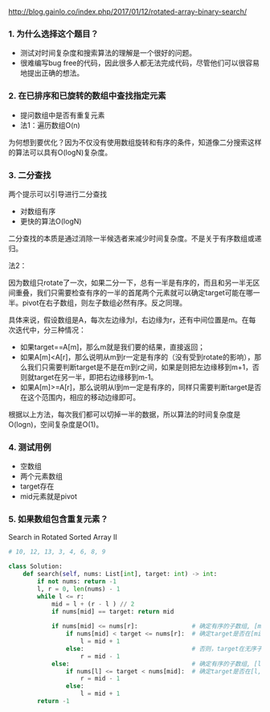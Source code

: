 
http://blog.gainlo.co/index.php/2017/01/12/rotated-array-binary-search/

### 1. 为什么选择这个题目？
- 测试对时间复杂度和搜索算法的理解是一个很好的问题。
- 很难编写bug free的代码，因此很多人都无法完成代码，尽管他们可以很容易地提出正确的想法。

### 2. 在已排序和已旋转的数组中查找指定元素
- 提问数组中是否有重复元素
- 法1：遍历数组O(n)

为何想到要优化？因为不仅没有使用数组旋转和有序的条件，知道像二分搜索这样的算法可以具有O(logN)复杂度。
### 3. 二分查找
两个提示可以引导进行二分查找
- 对数组有序
- 更快的算法O(logN)

二分查找的本质是通过消除一半候选者来减少时间复杂度。不是关于有序数组或递归。

法2： 

因为数组只rotate了一次，如果二分一下，总有一半是有序的，而且和另一半无区间重叠，我们只需要检查有序的一半的首尾两个元素就可以确定target可能在哪一半。pivot在右子数组，则左子数组必然有序。反之同理。

具体来说，假设数组是A，每次左边缘为l，右边缘为r，还有中间位置是m。在每次迭代中，分三种情况：
- 如果target==A[m]，那么m就是我们要的结果，直接返回；
- 如果A[m]<A[r]，那么说明从m到r一定是有序的（没有受到rotate的影响），那么我们只需要判断target是不是在m到r之间，如果是则把左边缘移到m+1，否则就target在另一半，即把右边缘移到m-1。
- 如果A[m]>=A[r]，那么说明从l到m一定是有序的，同样只需要判断target是否在这个范围内，相应的移动边缘即可。

根据以上方法，每次我们都可以切掉一半的数据，所以算法的时间复杂度是O(logn)，空间复杂度是O(1)。

### 4. 测试用例
- 空数组
- 两个元素数组
- target存在
- mid元素就是pivot

### 5. 如果数组包含重复元素？
Search in Rotated Sorted Array II



```python
# 10, 12, 13, 3, 4, 6, 8, 9

class Solution:
    def search(self, nums: List[int], target: int) -> int:
        if not nums: return -1
        l, r = 0, len(nums) - 1
        while l <= r:
            mid = l + (r - l ) // 2
            if nums[mid] == target: return mid
            
            if nums[mid] <= nums[r]:               # 确定有序的子数组, [mid, r]有序
                if nums[mid] < target <= nums[r]:  # 确定target是否在[mid, r]有序子数组
                    l = mid + 1
                else:                              # 否则，target在无序子数组
                    r = mid - 1
            else:                                  # 确定有序的子数组, [l, mid]有序
                if nums[l] <= target < nums[mid]:  # 确定target是否在[l, mid]有序子数组
                    r = mid - 1
                else:
                    l = mid + 1
        return -1
```
